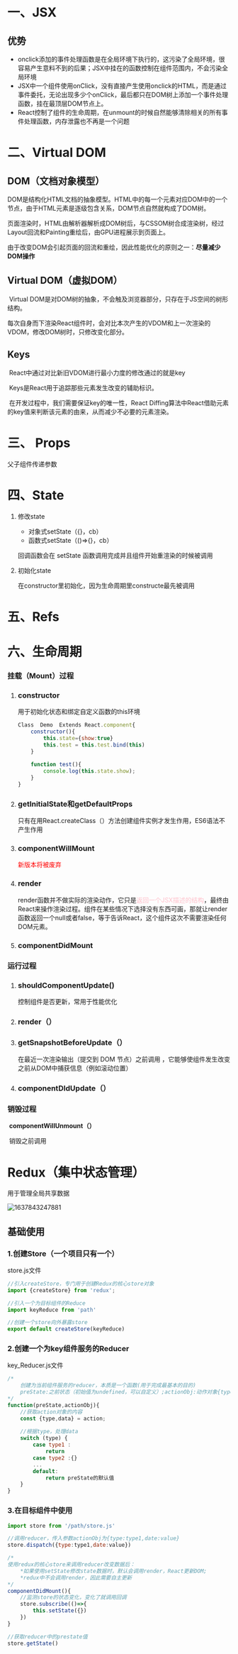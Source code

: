 # 一、JSX

## 优势

- onclick添加的事件处理函数是在全局环境下执行的，这污染了全局环境，很容易产生意料不到的后果；JSX中挂在的函数控制在组件范围内，不会污染全局环境
- JSX中一个组件使用onClick，没有直接产生使用onclick的HTML，而是通过事件委托，无论出现多少个onClick，最后都只在DOM树上添加一个事件处理函数，挂在最顶层DOM节点上。
- React控制了组件的生命周期，在unmount的时候自然能够清除相关的所有事件处理函数，内存泄露也不再是一个问题

# 二、Virtual DOM

## DOM（文档对象模型）

​	DOM是结构化HTML文档的抽象模型。HTML中的每一个元素对应DOM中的一个节点，由于HTML元素是逐级包含关系，DOM节点自然就构成了DOM树。

​	页面渲染时，HTML由解析器解析成DOM树后，与CSSOM树合成渲染树，经过Layout回流和Painting重绘后，由GPU进程展示到页面上。

​	由于改变DOM会引起页面的回流和重绘，因此性能优化的原则之一：**尽量减少DOM操作**

## Virtual DOM（虚拟DOM）

​	Virtual DOM是对DOM树的抽象，不会触及浏览器部分，只存在于JS空间的树形结构。

​	每次自身而下渲染React组件时，会对比本次产生的VDOM和上一次渲染的VDOM，修改DOM树时，只修改变化部分。

## Keys

​	React中通过对比新旧VDOM进行最小力度的修改通过的就是key

​	Keys是React用于追踪那些元素发生改变的辅助标识。

​	在开发过程中，我们需要保证key的唯一性，React Diffing算法中React借助元素的key值来判断该元素的由来，从而减少不必要的元素渲染。

# 三、 Props

父子组件传递参数

# 四、State 

1. 修改state

	- 对象式setState（{}，cb）
	- 函数式setState（()=>{}，cb）

	回调函数会在 setState 函数调⽤完成并且组件开始重渲染的时候被调⽤ 

2. 初始化state

	在constructor里初始化，因为生命周期里constructe最先被调用

# 五、Refs

# 六、生命周期

### 挂载（Mount）过程

1. ### constructor

	用于初始化状态和绑定自定义函数的this环境

	```javascript
	Class  Demo  Extends React.component{
		constructor(){
	        this.state={show:true}
	        this.test = this.test.bind(this)
	    }
	    
	    function test(){
	        console.log(this.state.show);
	    }
	}
	```

	

2. ### getInitialState和getDefaultProps

	只有在用React.createClass（）方法创建组件实例才发生作用，ES6语法不产生作用

3. ### componentWillMount

	<font color="red">新版本将被废弃</font>

4. ### render

	render函数并不做实际的渲染动作，它只是<font color="pink">返回一个JSX描述的结构</font>，最终由React来操作渲染过程。组件在某些情况下选择没有东西可画，那就让render函数返回一个null或者false，等于告诉React，这个组件这次不需要渲染任何DOM元素。

5. ### componentDidMount

### 运行过程

1. ### shouldComponentUpdate()

	控制组件是否更新，常用于性能优化

2. ### render（）

3. ### getSnapshotBeforeUpdate（）

	 在最近一次渲染输出（提交到 DOM 节点）之前调用 ，它能够使组件发生改变之前从DOM中捕获信息（例如滚动位置）

4. ### componentDIdUpdate（）

### 销毁过程

​	**componentWillUnmount（）**

​		销毁之前调用



# Redux（集中状态管理）

用于管理全局共享数据

![1637843247881](C:\Users\AllenYan\AppData\Roaming\Typora\typora-user-images\1637843247881.png)

## 基础使用

### 1.创建Store（一个项目只有一个）

store.js文件

```javascript
//引入createStore，专门用于创建Redux的核心store对象
import {createStore} from 'redux';

//引入一个为目标组件的Reduce
import keyReduce from 'path'

//创建一个store向外暴露store
export default createStore(keyReduce)

```

### 2.创建一个为key组件服务的Reducer

key_Reducer.js文件

```javascript
/*
	创建为当前组件服务的reducer，本质是一个函数(用于完成最基本的目的)
	preState:之前状态（初始值为undefined，可以自定义）;actionObj:动作对象{type:,data:}
*/
function(preState,actionObj){
	//获取action对象的内容
    const {type,data} = action;
    
    //根据type，处理data
    switch (type) {
        case type1 :
            return 
        case type2 :{}
        ...
        default:
        	return preState的默认值
    }
}
```

### 3.在目标组件中使用

```javascript
import store from '/path/store.js'

//调用reducer，传入参数actionObj为{type:type1,date:value}
store.dispatch({type:type1,date:value})

/*
使用redux的核心store来调用reducer改变数据后：
	*如果使用setState修改state数据时，默认会调用render，React更新DOM;
	*redux中不会调用render，因此需要自主更新
*/
componentDidMount(){
    //监测store的状态变化，变化了就调用回调
    store.subscribe(()=>{
        this.setState({})
    })
}

//获取reducer中的prestate值
store.getState()
```

